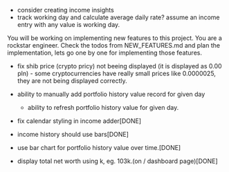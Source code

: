 - consider creating income insights
- track working day and calculate average daily rate? assume an income entry with any value is working day.



You will be working on implementing new features to this project. You are a rockstar engineer. Check the todos from NEW_FEATURES.md and plan the implementation, lets go one by one for implementing those features.

- fix shib price (crypto pricy) not beeing displayed (it is displayed as 0.00 pln) - some cryptocurrencies have really small prices like 0.0000025, they are not being displayed correctly.




- ability to manually add portfolio history value record for given day
    - ability to refresh portfolio history value for given day.





- fix calendar styling in income adder[DONE]
- income history should use bars[DONE]
- use bar chart for portfolio history value over time.[DONE]
- display total net worth using k, eg. 103k.(on / dashboard page)[DONE]

